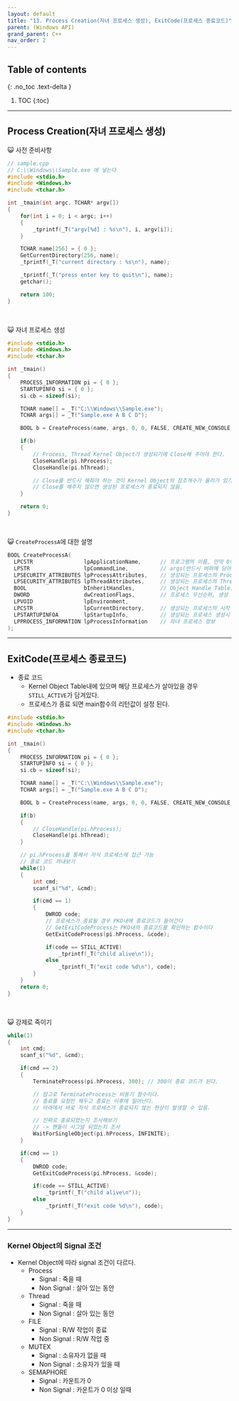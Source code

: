 ```yaml
---
layout: default
title: "13. Process Creation(자녀 프로세스 생성), ExitCode(프로세스 종료코드)"
parent: (Windows API)
grand_parent: C++
nav_order: 2
---
```


## Table of contents
{: .no_toc .text-delta }

1. TOC
{:toc}

---

## Process Creation(자녀 프로세스 생성)

😺 사전 준비사항

```cpp
// sample.cpp
// C:\\Windows\\Sample.exe 에 넣는다
#include <stdio.h>
#include <Windows.h>
#include <tchar.h>

int _tmain(int argc, TCHAR* argv[])
{
    for(int i = 0; i < argc; i++)
    {
        _tprintf(_T("argv[%d] : %s\n"), i, argv[i]);
    }

    TCHAR name[256] = { 0 };
    GetCurrentDirectory(256, name);
    _tprintf(_T("current directory : %s\n"), name);

    _tprintf(_T("press enter key to quit\n"), name);
    getchar();

    return 100;
}
```

<br>

😺 자녀 프로세스 생성

```cpp
#include <stdio.h>
#include <Windows.h>
#include <tchar.h>

int _tmain()
{
    PROCESS_INFORMATION pi = { 0 };
    STARTUPINFO si = { 0 };
    si.cb = sizeof(si);

    TCHAR name[] = _T("C:\\Windows\\Sample.exe");
    TCHAR args[] = _T("Sample.exe A B C D");

    BOOL b = CreateProcess(name, args, 0, 0, FALSE, CREATE_NEW_CONSOLE, 0, 0, &si, &pi);

    if(b)
    {
        // Process, Thread Kernel Object가 생성되기에 Close해 주어야 한다.
        CloseHandle(pi.hProcess);
        CloseHandle(pi.hThread);

        // Close를 반드시 해줘야 하는 것이 Kernel Object의 참조개수가 올라가 있기에
        // Close를 해주지 않으면 생성된 프로세스가 종료되지 않음.
    }

    return 0;
}
```

<br>

😺 `CreateProcessA`에 대한 설명

```cpp
BOOL CreateProcessA(
  LPCSTR                lpApplicationName,      // 프로그램의 이름, 만약 0이라면 현재 디렉터리 or PATH에서 exe검색함.
  LPSTR                 lpCommandLine,          // args(반드시 버퍼에 담아서 보내야함.)
  LPSECURITY_ATTRIBUTES lpProcessAttributes,    // 생성되는 프로세스의 Process Kernel Object의 보안속성 설정
  LPSECURITY_ATTRIBUTES lpThreadAttributes,     // 생성되는 프로세스의 Thread Kernel Object의 보안속성 설정
  BOOL                  bInheritHandles,        // Object Handle Table을 상속할 것인가
  DWORD                 dwCreationFlags,        // 프로세스 우선순위, 생성 플래그 (CREATE_NEW_CONSOLE : 생성되는 프로세스도 새로운 콘솔을 쓰겠다.)
  LPVOID                lpEnvironment,
  LPCSTR                lpCurrentDirectory,     // 생성되는 프로세스의 시작 디렉터리를 지정
  LPSTARTUPINFOA        lpStartupInfo,          // 생성되는 프로세스 생성시 옵션지정
  LPPROCESS_INFORMATION lpProcessInformation    // 자녀 프로세스 정보
);
```

---

## ExitCode(프로세스 종료코드)

* 종료 코드
    * Kernel Object Table내에 있으며 해당 프로세스가 살아있을 경우 `STILL_ACTIVE`가 담겨있다.
    * 프로세스가 종료 되면 main함수의 리턴값이 설정 된다.

```cpp
#include <stdio.h>
#include <Windows.h>
#include <tchar.h>

int _tmain()
{
    PROCESS_INFORMATION pi = { 0 };
    STARTUPINFO si = { 0 };
    si.cb = sizeof(si);

    TCHAR name[] = _T("C:\\Windows\\Sample.exe");
    TCHAR args[] = _T("Sample.exe A B C D");

    BOOL b = CreateProcess(name, args, 0, 0, FALSE, CREATE_NEW_CONSOLE, 0, 0, &si, &pi);

    if(b)
    {
        // CloseHandle(pi.hProcess);
        CloseHandle(pi.hThread);
    }

    // pi.hProcess를 통해서 자식 프로세스에 접근 가능
    // 종료 코드 꺼내보기
    while(1)
    {
        int cmd;
        scanf_s("%d", &cmd);

        if(cmd == 1)
        {
            DWROD code;
            // 프로세스가 종료될 경우 PKO내에 종료코드가 들어간다
            // GetExitCodeProcess는 PKO내의 종료코드를 확인하는 함수이다
            GetExitCodeProcess(pi.hProcess, &code);

            if(code == STILL_ACTIVE)
                _tprintf(_T("child alive\n"));
            else
                _tprintf(_T("exit code %d\n"), code);
        }
    }
    return 0;
}
```

<br>

😺 강제로 죽이기

```cpp
while(1)
{
    int cmd;
    scanf_s("%d", &cmd);

    if(cmd == 2)
    {
        TerminateProcess(pi.hProcess, 300); // 300이 종료 코드가 된다.

        // 참고로 TerminateProcess는 비동기 함수이다.
        // 종료를 요청만 해두고 종료는 이후에 일어난다.
        // 아래에서 바로 자식 프로세스가 종료되지 않는 현상이 발생할 수 있음.

        // 진짜로 종료되었는지 조사해보기
        // -> 핸들이 시그널 되었는지 조사
        WaitForSingleObject(pi.hProcess, INFINITE);
    }

    if(cmd == 1)
    {
        DWROD code;
        GetExitCodeProcess(pi.hProcess, &code);

        if(code == STILL_ACTIVE)
            _tprintf(_T("child alive\n"));
        else
            _tprintf(_T("exit code %d\n"), code);
    }
}
```

---

### Kernel Object의 Signal 조건

* Kernel Object에 따라 signal 조건이 다르다.
    * Process
        * Signal : 죽을 때
        * Non Signal : 살아 있는 동안
    * Thread
        * Signal : 죽을 때
        * Non Signal : 살아 있는 동안
    * FILE
        * Signal : R/W 작업이 종료
        * Non Signal : R/W 작업 중
    * MUTEX
        * Signal : 소유자가 없을 때
        * Non Signal : 소유자가 있을 때
    * SEMAPHORE
        * Signal : 카운트가 0 
        * Non Signal : 카운트가 0 이상 일때